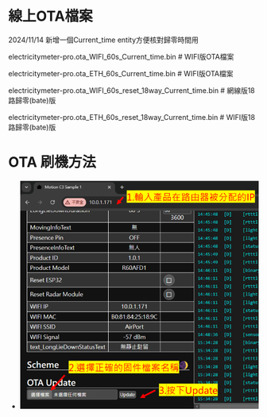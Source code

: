 # 線上OTA檔案

2024/11/14 新增一個Current_time entity方便核對歸零時間用

electricitymeter-pro.ota_WIFI_60s_Current_time.bin  # WIFI版OTA檔案  

electricitymeter-pro.ota_ETH_60s_Current_time.bin   # WIFI版OTA檔案  

electricitymeter-pro.ota_WIFI_60s_reset_18way_Current_time.bin   # 網線版18路歸零(bate)版

electricitymeter-pro.ota_ETH_60s_reset_18way_Current_time.bin   # WIFI版18路歸零(bate)版

# OTA 刷機方法
- ![Mosquitto_broker](/wall_switch/image/ota.png)  
